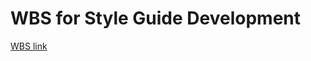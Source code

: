 # WBS for Style Guide Development

[WBS link](https://docs.google.com/document/d/1B5SEBsojn9GN_DuaIiLGcv0Z7EWia3Jb9CDR_dK279A/edit)
